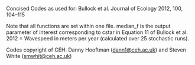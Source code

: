  Concised Codes as used for:
Bullock et al. Journal of Ecology 2012, 100, 104–115

Note that all functions are set within one file.
median_f is the output parameter of interest corresponding to cstar in
Equation 11 of Bullock et al. 2012 = Wavespeed in meters per year (calculated over 25 stochastic runs).

Codes copyright of CEH:
Danny Hooftman (dann1@ceh.ac.uk) and Steven White (smwhit@ceh.ac.uk)
